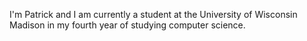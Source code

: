 I'm Patrick and I am currently a student at the University of Wisconsin Madison in my fourth year of studying computer science.


